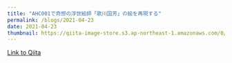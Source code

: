 ```yaml
---
title: "AHC001で奇想の浮世絵師「歌川国芳」の絵を再現する"
permalink: /blogs/2021-04-23
date: 2021-04-23
thumbnail: https://qiita-image-store.s3.ap-northeast-1.amazonaws.com/0/905155/a822dfe2-a1d9-bddf-07b4-53128f28009c.jpeg
---
```


[Link to Qiita](https://qiita.com/hari64/items/b651e9e83ff86992e590)
